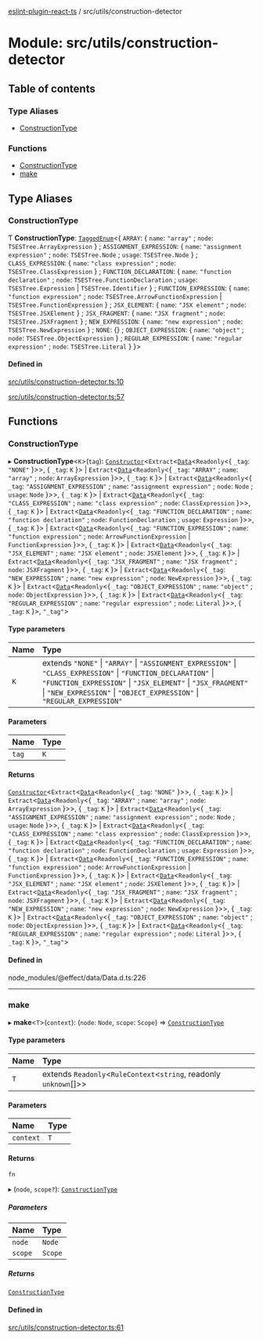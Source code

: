 [eslint-plugin-react-ts](../README.md) / src/utils/construction-detector

# Module: src/utils/construction-detector

## Table of contents

### Type Aliases

- [ConstructionType](src_utils_construction_detector.md#constructiontype)

### Functions

- [ConstructionType](src_utils_construction_detector.md#constructiontype-1)
- [make](src_utils_construction_detector.md#make)

## Type Aliases

### ConstructionType

Ƭ **ConstructionType**: [`TaggedEnum`](src_lib_primitives.Data.md#taggedenum)<{ `ARRAY`: { `name`: ``"array"`` ; `node`: `TSESTree.ArrayExpression`  } ; `ASSIGNMENT_EXPRESSION`: { `name`: ``"assignment expression"`` ; `node`: `TSESTree.Node` ; `usage`: `TSESTree.Node`  } ; `CLASS_EXPRESSION`: { `name`: ``"class expression"`` ; `node`: `TSESTree.ClassExpression`  } ; `FUNCTION_DECLARATION`: { `name`: ``"function declaration"`` ; `node`: `TSESTree.FunctionDeclaration` ; `usage`: `TSESTree.Expression` \| `TSESTree.Identifier`  } ; `FUNCTION_EXPRESSION`: { `name`: ``"function expression"`` ; `node`: `TSESTree.ArrowFunctionExpression` \| `TSESTree.FunctionExpression`  } ; `JSX_ELEMENT`: { `name`: ``"JSX element"`` ; `node`: `TSESTree.JSXElement`  } ; `JSX_FRAGMENT`: { `name`: ``"JSX fragment"`` ; `node`: `TSESTree.JSXFragment`  } ; `NEW_EXPRESSION`: { `name`: ``"new expression"`` ; `node`: `TSESTree.NewExpression`  } ; `NONE`: {} ; `OBJECT_EXPRESSION`: { `name`: ``"object"`` ; `node`: `TSESTree.ObjectExpression`  } ; `REGULAR_EXPRESSION`: { `name`: ``"regular expression"`` ; `node`: `TSESTree.Literal`  }  }\>

#### Defined in

[src/utils/construction-detector.ts:10](https://github.com/Rel1cx/eslint-plugin-react-ts/blob/63c5f09/src/utils/construction-detector.ts#L10)

[src/utils/construction-detector.ts:57](https://github.com/Rel1cx/eslint-plugin-react-ts/blob/63c5f09/src/utils/construction-detector.ts#L57)

## Functions

### ConstructionType

▸ **ConstructionType**<`K`\>(`tag`): [`Constructor`](../interfaces/src_lib_primitives.Data.Case.Constructor.md)<`Extract`<[`Data`](src_lib_primitives.Data.md#data)<`Readonly`<{ `_tag`: ``"NONE"``  }\>\>, { `_tag`: `K`  }\> \| `Extract`<[`Data`](src_lib_primitives.Data.md#data)<`Readonly`<{ `_tag`: ``"ARRAY"`` ; `name`: ``"array"`` ; `node`: `ArrayExpression`  }\>\>, { `_tag`: `K`  }\> \| `Extract`<[`Data`](src_lib_primitives.Data.md#data)<`Readonly`<{ `_tag`: ``"ASSIGNMENT_EXPRESSION"`` ; `name`: ``"assignment expression"`` ; `node`: `Node` ; `usage`: `Node`  }\>\>, { `_tag`: `K`  }\> \| `Extract`<[`Data`](src_lib_primitives.Data.md#data)<`Readonly`<{ `_tag`: ``"CLASS_EXPRESSION"`` ; `name`: ``"class expression"`` ; `node`: `ClassExpression`  }\>\>, { `_tag`: `K`  }\> \| `Extract`<[`Data`](src_lib_primitives.Data.md#data)<`Readonly`<{ `_tag`: ``"FUNCTION_DECLARATION"`` ; `name`: ``"function declaration"`` ; `node`: `FunctionDeclaration` ; `usage`: `Expression`  }\>\>, { `_tag`: `K`  }\> \| `Extract`<[`Data`](src_lib_primitives.Data.md#data)<`Readonly`<{ `_tag`: ``"FUNCTION_EXPRESSION"`` ; `name`: ``"function expression"`` ; `node`: `ArrowFunctionExpression` \| `FunctionExpression`  }\>\>, { `_tag`: `K`  }\> \| `Extract`<[`Data`](src_lib_primitives.Data.md#data)<`Readonly`<{ `_tag`: ``"JSX_ELEMENT"`` ; `name`: ``"JSX element"`` ; `node`: `JSXElement`  }\>\>, { `_tag`: `K`  }\> \| `Extract`<[`Data`](src_lib_primitives.Data.md#data)<`Readonly`<{ `_tag`: ``"JSX_FRAGMENT"`` ; `name`: ``"JSX fragment"`` ; `node`: `JSXFragment`  }\>\>, { `_tag`: `K`  }\> \| `Extract`<[`Data`](src_lib_primitives.Data.md#data)<`Readonly`<{ `_tag`: ``"NEW_EXPRESSION"`` ; `name`: ``"new expression"`` ; `node`: `NewExpression`  }\>\>, { `_tag`: `K`  }\> \| `Extract`<[`Data`](src_lib_primitives.Data.md#data)<`Readonly`<{ `_tag`: ``"OBJECT_EXPRESSION"`` ; `name`: ``"object"`` ; `node`: `ObjectExpression`  }\>\>, { `_tag`: `K`  }\> \| `Extract`<[`Data`](src_lib_primitives.Data.md#data)<`Readonly`<{ `_tag`: ``"REGULAR_EXPRESSION"`` ; `name`: ``"regular expression"`` ; `node`: `Literal`  }\>\>, { `_tag`: `K`  }\>, ``"_tag"``\>

#### Type parameters

| Name | Type |
| :------ | :------ |
| `K` | extends ``"NONE"`` \| ``"ARRAY"`` \| ``"ASSIGNMENT_EXPRESSION"`` \| ``"CLASS_EXPRESSION"`` \| ``"FUNCTION_DECLARATION"`` \| ``"FUNCTION_EXPRESSION"`` \| ``"JSX_ELEMENT"`` \| ``"JSX_FRAGMENT"`` \| ``"NEW_EXPRESSION"`` \| ``"OBJECT_EXPRESSION"`` \| ``"REGULAR_EXPRESSION"`` |

#### Parameters

| Name | Type |
| :------ | :------ |
| `tag` | `K` |

#### Returns

[`Constructor`](../interfaces/src_lib_primitives.Data.Case.Constructor.md)<`Extract`<[`Data`](src_lib_primitives.Data.md#data)<`Readonly`<{ `_tag`: ``"NONE"``  }\>\>, { `_tag`: `K`  }\> \| `Extract`<[`Data`](src_lib_primitives.Data.md#data)<`Readonly`<{ `_tag`: ``"ARRAY"`` ; `name`: ``"array"`` ; `node`: `ArrayExpression`  }\>\>, { `_tag`: `K`  }\> \| `Extract`<[`Data`](src_lib_primitives.Data.md#data)<`Readonly`<{ `_tag`: ``"ASSIGNMENT_EXPRESSION"`` ; `name`: ``"assignment expression"`` ; `node`: `Node` ; `usage`: `Node`  }\>\>, { `_tag`: `K`  }\> \| `Extract`<[`Data`](src_lib_primitives.Data.md#data)<`Readonly`<{ `_tag`: ``"CLASS_EXPRESSION"`` ; `name`: ``"class expression"`` ; `node`: `ClassExpression`  }\>\>, { `_tag`: `K`  }\> \| `Extract`<[`Data`](src_lib_primitives.Data.md#data)<`Readonly`<{ `_tag`: ``"FUNCTION_DECLARATION"`` ; `name`: ``"function declaration"`` ; `node`: `FunctionDeclaration` ; `usage`: `Expression`  }\>\>, { `_tag`: `K`  }\> \| `Extract`<[`Data`](src_lib_primitives.Data.md#data)<`Readonly`<{ `_tag`: ``"FUNCTION_EXPRESSION"`` ; `name`: ``"function expression"`` ; `node`: `ArrowFunctionExpression` \| `FunctionExpression`  }\>\>, { `_tag`: `K`  }\> \| `Extract`<[`Data`](src_lib_primitives.Data.md#data)<`Readonly`<{ `_tag`: ``"JSX_ELEMENT"`` ; `name`: ``"JSX element"`` ; `node`: `JSXElement`  }\>\>, { `_tag`: `K`  }\> \| `Extract`<[`Data`](src_lib_primitives.Data.md#data)<`Readonly`<{ `_tag`: ``"JSX_FRAGMENT"`` ; `name`: ``"JSX fragment"`` ; `node`: `JSXFragment`  }\>\>, { `_tag`: `K`  }\> \| `Extract`<[`Data`](src_lib_primitives.Data.md#data)<`Readonly`<{ `_tag`: ``"NEW_EXPRESSION"`` ; `name`: ``"new expression"`` ; `node`: `NewExpression`  }\>\>, { `_tag`: `K`  }\> \| `Extract`<[`Data`](src_lib_primitives.Data.md#data)<`Readonly`<{ `_tag`: ``"OBJECT_EXPRESSION"`` ; `name`: ``"object"`` ; `node`: `ObjectExpression`  }\>\>, { `_tag`: `K`  }\> \| `Extract`<[`Data`](src_lib_primitives.Data.md#data)<`Readonly`<{ `_tag`: ``"REGULAR_EXPRESSION"`` ; `name`: ``"regular expression"`` ; `node`: `Literal`  }\>\>, { `_tag`: `K`  }\>, ``"_tag"``\>

#### Defined in

node_modules/@effect/data/Data.d.ts:226

___

### make

▸ **make**<`T`\>(`context`): (`node`: `Node`, `scope`: `Scope`) => [`ConstructionType`](src_utils_construction_detector.md#constructiontype-1)

#### Type parameters

| Name | Type |
| :------ | :------ |
| `T` | extends `Readonly`<`RuleContext`<`string`, readonly `unknown`[]\>\> |

#### Parameters

| Name | Type |
| :------ | :------ |
| `context` | `T` |

#### Returns

`fn`

▸ (`node`, `scope?`): [`ConstructionType`](src_utils_construction_detector.md#constructiontype-1)

##### Parameters

| Name | Type |
| :------ | :------ |
| `node` | `Node` |
| `scope` | `Scope` |

##### Returns

[`ConstructionType`](src_utils_construction_detector.md#constructiontype-1)

#### Defined in

[src/utils/construction-detector.ts:61](https://github.com/Rel1cx/eslint-plugin-react-ts/blob/63c5f09/src/utils/construction-detector.ts#L61)
